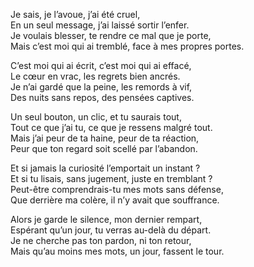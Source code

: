 Je sais, je l’avoue, j’ai été cruel,  
En un seul message, j’ai laissé sortir l’enfer.  
Je voulais blesser, te rendre ce mal que je porte,  
Mais c’est moi qui ai tremblé, face à mes propres portes.

C’est moi qui ai écrit, c’est moi qui ai effacé,  
Le cœur en vrac, les regrets bien ancrés.  
Je n’ai gardé que la peine, les remords à vif,  
Des nuits sans repos, des pensées captives.

Un seul bouton, un clic, et tu saurais tout,  
Tout ce que j’ai tu, ce que je ressens malgré tout.  
Mais j’ai peur de ta haine, peur de ta réaction,  
Peur que ton regard soit scellé par l’abandon.

Et si jamais la curiosité l’emportait un instant ?  
Et si tu lisais, sans jugement, juste en tremblant ?  
Peut-être comprendrais-tu mes mots sans défense,  
Que derrière ma colère, il n’y avait que souffrance.

Alors je garde le silence, mon dernier rempart,  
Espérant qu’un jour, tu verras au-delà du départ.  
Je ne cherche pas ton pardon, ni ton retour,  
Mais qu’au moins mes mots, un jour, fassent le tour.